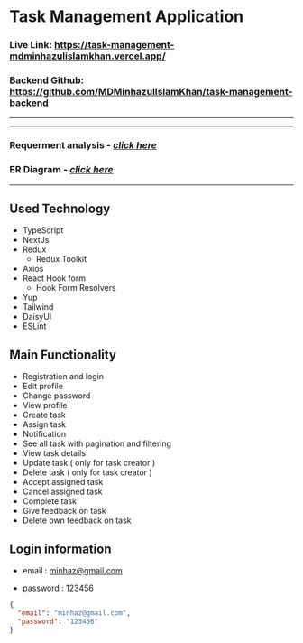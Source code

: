 # **Task Management Application**

### **Live Link: https://task-management-mdminhazulislamkhan.vercel.app/**

### **Backend Github: https://github.com/MDMinhazulIslamKhan/task-management-backend**

---

---

### **Requerment analysis - [_click here_](https://docs.google.com/document/d/19VdmRYnKdyV4vzuzAb0x4BTecCNzcznHKVlfpNs8PCQ/edit?usp=drive_link)**

### **ER Diagram - [_click here_](https://docs.google.com/document/d/19VdmRYnKdyV4vzuzAb0x4BTecCNzcznHKVlfpNs8PCQ/edit?usp=sharing)**

---

## Used Technology

- TypeScript
- NextJs
- Redux
  - Redux Toolkit
- Axios
- React Hook form
  - Hook Form Resolvers
- Yup
- Tailwind
- DaisyUI
- ESLint

## Main Functionality

- Registration and login
- Edit profile
- Change password
- View profile
- Create task
- Assign task
- Notification
- See all task with pagination and filtering
- View task details
- Update task ( only for task creator )
- Delete task ( only for task creator )
- Accept assigned task
- Cancel assigned task
- Complete task
- Give feedback on task
- Delete own feedback on task

## Login information

- email : minhaz@gmail.com

- password : 123456

```json
{
  "email": "minhaz@gmail.com",
  "password": "123456"
}
```
